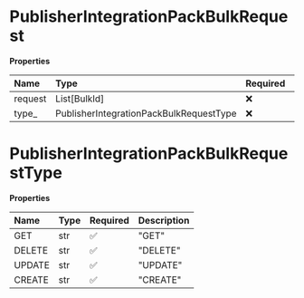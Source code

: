 # PublisherIntegrationPackBulkRequest

**Properties**

| Name    | Type                                    | Required | Description |
| :------ | :-------------------------------------- | :------- | :---------- |
| request | List[BulkId]                            | ❌       |             |
| type\_  | PublisherIntegrationPackBulkRequestType | ❌       |             |

# PublisherIntegrationPackBulkRequestType

**Properties**

| Name   | Type | Required | Description |
| :----- | :--- | :------- | :---------- |
| GET    | str  | ✅       | "GET"       |
| DELETE | str  | ✅       | "DELETE"    |
| UPDATE | str  | ✅       | "UPDATE"    |
| CREATE | str  | ✅       | "CREATE"    |

